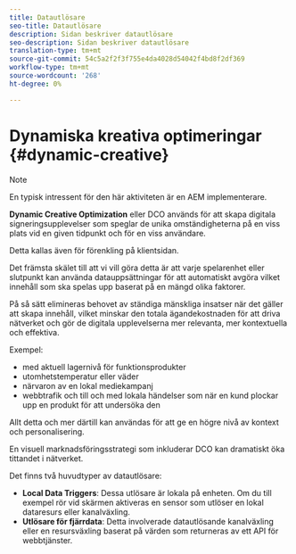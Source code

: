 ```yaml
---
title: Datautlösare
seo-title: Datautlösare
description: Sidan beskriver datautlösare
seo-description: Sidan beskriver datautlösare
translation-type: tm+mt
source-git-commit: 54c5a2f2f3f755e4da4028d54042f4bd8f2df369
workflow-type: tm+mt
source-wordcount: '268'
ht-degree: 0%

---
```



# Dynamiska kreativa optimeringar {#dynamic-creative}

>[!NOTE]
>
>En typisk intressent för den här aktiviteten är en AEM implementerare.

**Dynamic Creative Optimization** eller DCO används för att skapa digitala signeringsupplevelser som speglar de unika omständigheterna på en viss plats vid en given tidpunkt och för en viss användare.

Detta kallas även för förenkling på klientsidan.

Det främsta skälet till att vi vill göra detta är att varje spelarenhet eller slutpunkt kan använda datauppsättningar för att automatiskt avgöra vilket innehåll som ska spelas upp baserat på en mängd olika faktorer.

På så sätt elimineras behovet av ständiga mänskliga insatser när det gäller att skapa innehåll, vilket minskar den totala ägandekostnaden för att driva nätverket och gör de digitala upplevelserna mer relevanta, mer kontextuella och effektiva.

Exempel:

* med aktuell lagernivå för funktionsprodukter
* utomhetstemperatur eller väder
* närvaron av en lokal mediekampanj
* webbtrafik och till och med lokala händelser som när en kund plockar upp en produkt för att undersöka den

Allt detta och mer därtill kan användas för att ge en högre nivå av kontext och personalisering.

En visuell marknadsföringsstrategi som inkluderar DCO kan dramatiskt öka tittandet i nätverket.

Det finns två huvudtyper av datautlösare:

* **Local Data Triggers**: Dessa utlösare är lokala på enheten. Om du till exempel rör vid skärmen aktiveras en sensor som utlöser en lokal dataresurs eller kanalväxling.
* **Utlösare för fjärrdata**: Detta involverade datautlösande kanalväxling eller en resursväxling baserat på värden som returneras av ett API för webbtjänster.

